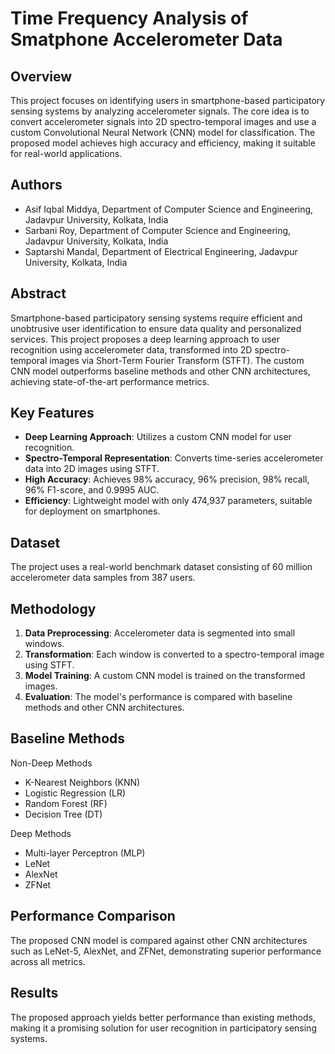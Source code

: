 # Time Frequency Analysis of Smatphone Accelerometer Data

## Overview
This project focuses on identifying users in smartphone-based participatory sensing systems by analyzing accelerometer signals. The core idea is to convert accelerometer signals into 2D spectro-temporal images and use a custom Convolutional Neural Network (CNN) model for classification. The proposed model achieves high accuracy and efficiency, making it suitable for real-world applications.

## Authors
- Asif Iqbal Middya, Department of Computer Science and Engineering, Jadavpur University, Kolkata, India
- Sarbani Roy, Department of Computer Science and Engineering, Jadavpur University, Kolkata, India
- Saptarshi Mandal, Department of Electrical Engineering, Jadavpur University, Kolkata, India

## Abstract
Smartphone-based participatory sensing systems require efficient and unobtrusive user identification to ensure data quality and personalized services. This project proposes a deep learning approach to user recognition using accelerometer data, transformed into 2D spectro-temporal images via Short-Term Fourier Transform (STFT). The custom CNN model outperforms baseline methods and other CNN architectures, achieving state-of-the-art performance metrics.

## Key Features
- **Deep Learning Approach**: Utilizes a custom CNN model for user recognition.
- **Spectro-Temporal Representation**: Converts time-series accelerometer data into 2D images using STFT.
- **High Accuracy**: Achieves 98% accuracy, 96% precision, 98% recall, 96% F1-score, and 0.9995 AUC.
- **Efficiency**: Lightweight model with only 474,937 parameters, suitable for deployment on smartphones.

## Dataset
The project uses a real-world benchmark dataset consisting of 60 million accelerometer data samples from 387 users.

## Methodology
1. **Data Preprocessing**: Accelerometer data is segmented into small windows.
2. **Transformation**: Each window is converted to a spectro-temporal image using STFT.
3. **Model Training**: A custom CNN model is trained on the transformed images.
4. **Evaluation**: The model's performance is compared with baseline methods and other CNN architectures.

## Baseline Methods

Non-Deep Methods
- K-Nearest Neighbors (KNN)
- Logistic Regression (LR)
- Random Forest (RF)
- Decision Tree (DT)

Deep Methods
- Multi-layer Perceptron (MLP)
- LeNet
- AlexNet
- ZFNet

## Performance Comparison
The proposed CNN model is compared against other CNN architectures such as LeNet-5, AlexNet, and ZFNet, demonstrating superior performance across all metrics.

## Results
The proposed approach yields better performance than existing methods, making it a promising solution for user recognition in participatory sensing systems.
